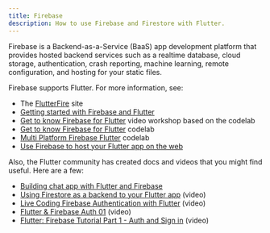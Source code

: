 ```yaml
---
title: Firebase
description: How to use Firebase and Firestore with Flutter.
---
```


Firebase is a Backend-as-a-Service (BaaS) app development platform
that provides hosted backend services such as a realtime database,
cloud storage, authentication, crash reporting, machine learning,
remote configuration, and hosting for your static files.

Firebase supports Flutter. For more information, see:

* The [FlutterFire][] site
* [Getting started with Firebase and Flutter][started]
* [Get to know Firebase for Flutter][workshop] video workshop
  based on the codelab
* [Get to know Firebase for Flutter][codelab1] codelab
* [Multi Platform Firebase Flutter][codelab2] codelab
* [Use Firebase to host your Flutter app on the web][article]

Also, the Flutter community has created docs and
videos that you might find useful. Here are a few:

* [Building chat app with Flutter and Firebase][chat app]
* [Using Firestore as a backend to your Flutter app][video] (video)
* [Live Coding Firebase Authentication with Flutter][video2] (video)
* [Flutter & Firebase Auth 01][video3] (video)
* [Flutter: Firebase Tutorial Part 1 - Auth and Sign in][video4] (video)

[article]: {{site.flutter-medium}}/must-try-use-firebase-to-host-your-flutter-app-on-the-web-852ee533a469
[chat app]: {{site.medium}}/flutter-community/building-a-chat-app-with-flutter-and-firebase-from-scratch-9eaa7f41782e
[codelab1]: {{site.codelabs}}/codelabs/firebase-get-to-know-flutter
[codelab2]: {{site.codelabs}}/codelabs/friendlyeats-flutter
[FlutterFire]: {{site.flutterfire}}
[started]: {{site.flutterfire}}/docs/overview
[video]: {{site.youtube-site}}/watch?v=DqJ_KjFzL9I&t=38s
[video2]: {{site.youtube-site}}/watch?v=OlcYP6UXlm8
[video3]: {{site.youtube-site}}/watch?v=u_Lyx8KJWpg
[video4]: {{site.youtube-site}}/watch?v=13-jNF984C0
[workshop]: {{site.youtube-site}}/watch?v=4wunbF29Kkg
